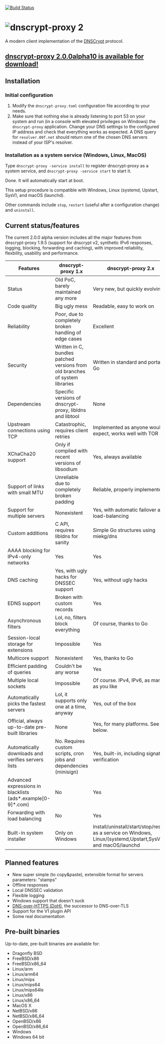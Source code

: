 [![Build Status](https://travis-ci.org/jedisct1/dnscrypt-proxy.svg?branch=master)](https://travis-ci.org/jedisct1/dnscrypt-proxy?branch=master)

# ![dnscrypt-proxy 2](https://raw.github.com/jedisct1/dnscrypt-proxy/master/logo.png?2)

A modern client implementation of the [DNSCrypt](https://github.com/DNSCrypt/dnscrypt-protocol/blob/master/DNSCRYPT-V2-PROTOCOL.txt) protocol.

## [dnscrypt-proxy 2.0.0alpha10 is available for download!](https://github.com/jedisct1/dnscrypt-proxy/releases/latest)

## Installation

### Initial configuration

1) Modify the `dnscrypt-proxy.toml` configuration file according to your needs.
2) Make sure that nothing else is already listening to port 53 on your system and run (in a console with elevated privileges on Windows) the `dnscrypt-proxy` application. Change your DNS settings to the configured IP address and check that everything works as expected. A DNS query for `resolver.00f.net` should return one of the chosen DNS servers instead of your ISP's resolver.

### Installation as a system service (Windows, Linux, MacOS)

Type `dnscrypt-proxy -service install` to register dnscrypt-proxy as a system service, and `dnscrypt-proxy -service start` to start it.

Done. It will automatically start at boot.

This setup procedure is compatible with Windows, Linux (systemd, Upstart, SysV), and macOS (launchd).

Other commands include `stop`, `restart` (useful after a configuration change) and `uninstall`.

## Current status/features

The current 2.0.0 alpha version includes all the major features from dnscrypt-proxy 1.9.5 (support for dnscrypt v2, synthetic IPv6 responses, logging, blocking, forwarding and caching), with improved reliability, flexbility, usability and performance.

| Features                                                    | dnscrypt-proxy 1.x                                                           | dnscrypt-proxy 2.x                                                                                            |
| ----------------------------------------------------------- | ---------------------------------------------------------------------------- | ------------------------------------------------------------------------------------------------------------- |
| Status                                                      | Old PoC, barely maintained any more                                          | Very new, but quickly evolving                                                                                |
| Code quality                                                | Big ugly mess                                                                | Readable, easy to work on                                                                                     |
| Reliability                                                 | Poor, due to completely broken handling of edge cases                        | Excellent                                                                                                     |
| Security                                                    | Written in C, bundles patched versions from old branches of system libraries | Written in standard and portable Go                                                                           |
| Dependencies                                                | Specific versions of dnscrypt-proxy, libldns and libtool                     | None                                                                                                          |
| Upstream connections using TCP                              | Catastrophic, requires client retries                                        | Implemented as anyone would expect, works well with TOR                                                       |
| XChaCha20 support                                           | Only if compiled with recent versions of libsodium                           | Yes, always available                                                                                         |
| Support of links with small MTU                             | Unreliable due to completely broken padding                                  | Reliable, properly implemented                                                                                |
| Support for multiple servers                                | Nonexistent                                                                  | Yes, with automatic failover and load-balancing                                                               |
| Custom additions                                            | C API, requires libldns for sanity                                           | Simple Go structures using miekg/dns                                                                          |
| AAAA blocking for IPv4-only networks                        | Yes                                                                          | Yes                                                                                                           |
| DNS caching                                                 | Yes, with ugly hacks for DNSSEC support                                      | Yes, without ugly hacks                                                                                       |
| EDNS support                                                | Broken with custom records                                                   | Yes                                                                                                           |
| Asynchronous filters                                        | Lol, no, filters block everything                                            | Of course, thanks to Go                                                                                       |
| Session-local storage for extensions                        | Impossible                                                                   | Yes                                                                                                           |
| Multicore support                                           | Nonexistent                                                                  | Yes, thanks to Go                                                                                             |
| Efficient padding of queries                                | Couldn't be any worse                                                        | Yes                                                                                                           |
| Multiple local sockets                                      | Impossible                                                                   | Of course. IPv4, IPv6, as many as you like                                                                    |
| Automatically picks the fastest servers                     | Lol, it supports only one at a time, anyway                                  | Yes, out of the box                                                                                           |
| Official, always up-to-date pre-built libraries             | None                                                                         | Yes, for many platforms. See below.                                                                           |
| Automatically downloads and verifies servers lists          | No. Requires custom scripts, cron jobs and dependencies (minisign)           | Yes, built-in, including signature verification                                                               |
| Advanced expressions in blacklists (ads*.example[0-9]*.com) | No                                                                           | Yes                                                                                                           |
| Forwarding with load balancing                              | No                                                                           | Yes                                                                                                           |
| Built-in system installer                                   | Only on Windows                                                              | Install/uninstall/start/stop/restart as a service on Windows, Linux/(systemd,Upstart,SysV), and macOS/launchd |

## Planned features

* New super simple (to copy&paste), extensible format for servers parameters: "stamps"
* Offline responses
* Local DNSSEC validation
* Flexible logging
* Windows support that doesn't suck
* [DNS-over-HTTPS (DoH)](https://datatracker.ietf.org/wg/doh/about/), the successor to DNS-over-TLS
* Support for the V1 plugin API
* Some real documentation

## Pre-built binaries

Up-to-date, pre-built binaries are available for:

* Dragonfly BSD
* FreeBSD/x86
* FreeBSD/x86_64
* Linux/arm
* Linux/arm64
* Linux/mips
* Linux/mips64
* Linux/mips64le
* Linux/x86
* Linux/x86_64
* MacOS X
* NetBSD/x86
* NetBSD/x86_64
* OpenBSD/x86
* OpenBSD/x86_64
* Windows
* Windows 64 bit
